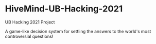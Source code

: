 # HiveMind-UB-Hacking-2021
UB Hacking 2021 Project

A game-like decision system for settling the answers to the world's most controversial questions!
